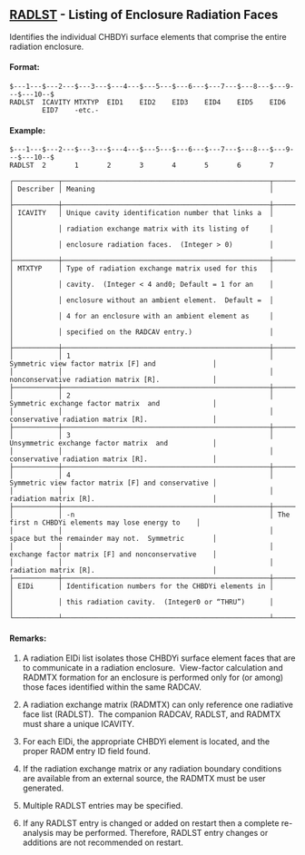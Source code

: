 ## [RADLST](https://help.hexagonmi.com/bundle/MSC_Nastran_2022.4/page/Nastran_Combined_Book/qrg/bulkqrs/TOC.RADLST.xhtml) - Listing of Enclosure Radiation Faces

Identifies the individual CHBDYi surface elements that comprise the entire radiation enclosure.

#### Format:

```nastran
$---1---$---2---$---3---$---4---$---5---$---6---$---7---$---8---$---9---$---10--$
RADLST  ICAVITY MTXTYP  EID1    EID2    EID3    EID4    EID5    EID6            
        EID7    -etc.-                                                          
```
#### Example:

```nastran
$---1---$---2---$---3---$---4---$---5---$---6---$---7---$---8---$---9---$---10--$
RADLST  2       1       2       3       4       5       6       7               
```
```text
┌───────────┬───────────────────────────────────────────────────┬───────────────────────────────────────────────────┐
│ Describer │ Meaning                                           │                                                   │
├───────────┼───────────────────────────────────────────────────┼───────────────────────────────────────────────────┤
│ ICAVITY   │ Unique cavity identification number that links a  │                                                   │
│           │ radiation exchange matrix with its listing of     │                                                   │
│           │ enclosure radiation faces.  (Integer > 0)         │                                                   │
├───────────┼───────────────────────────────────────────────────┼───────────────────────────────────────────────────┤
│ MTXTYP    │ Type of radiation exchange matrix used for this   │                                                   │
│           │ cavity.  (Integer < 4 and0; Default = 1 for an    │                                                   │
│           │ enclosure without an ambient element.  Default =  │                                                   │
│           │ 4 for an enclosure with an ambient element as     │                                                   │
│           │ specified on the RADCAV entry.)                   │                                                   │
├───────────┼───────────────────────────────────────────────────┼───────────────────────────────────────────────────┤
│           │ 1                                                 │ Symmetric view factor matrix [F] and              │
│           │                                                   │ nonconservative radiation matrix [R].             │
├───────────┼───────────────────────────────────────────────────┼───────────────────────────────────────────────────┤
│           │ 2                                                 │ Symmetric exchange factor matrix  and             │
│           │                                                   │ conservative radiation matrix [R].                │
├───────────┼───────────────────────────────────────────────────┼───────────────────────────────────────────────────┤
│           │ 3                                                 │ Unsymmetric exchange factor matrix  and           │
│           │                                                   │ conservative radiation matrix [R].                │
├───────────┼───────────────────────────────────────────────────┼───────────────────────────────────────────────────┤
│           │ 4                                                 │ Symmetric view factor matrix [F] and conservative │
│           │                                                   │ radiation matrix [R].                             │
├───────────┼───────────────────────────────────────────────────┼───────────────────────────────────────────────────┤
│           │ -n                                                │ The first n CHBDYi elements may lose energy to    │
│           │                                                   │ space but the remainder may not.  Symmetric       │
│           │                                                   │ exchange factor matrix [F] and nonconservative    │
│           │                                                   │ radiation matrix [R].                             │
├───────────┼───────────────────────────────────────────────────┼───────────────────────────────────────────────────┤
│ EIDi      │ Identification numbers for the CHBDYi elements in │                                                   │
│           │ this radiation cavity.  (Integer0 or “THRU”)      │                                                   │
└───────────┴───────────────────────────────────────────────────┴───────────────────────────────────────────────────┘
```
#### Remarks:

1. A radiation EIDi list isolates those CHBDYi surface element faces that are to communicate in a radiation enclosure.  View-factor calculation and RADMTX formation for an enclosure is performed only for (or among) those faces identified within the same RADCAV.

2. A radiation exchange matrix (RADMTX) can only reference one radiative face list (RADLST).  The companion RADCAV, RADLST, and RADMTX must share a unique ICAVITY.

3. For each EIDi, the appropriate CHBDYi element is located, and the proper RADM entry ID field found.

4. If the radiation exchange matrix or any radiation boundary conditions are available from an external source, the RADMTX must be user generated.

5. Multiple RADLST entries may be specified.

6. If any RADLST entry is changed or added on restart then a complete re-analysis may be performed. Therefore, RADLST entry changes or additions are not recommended on restart.

